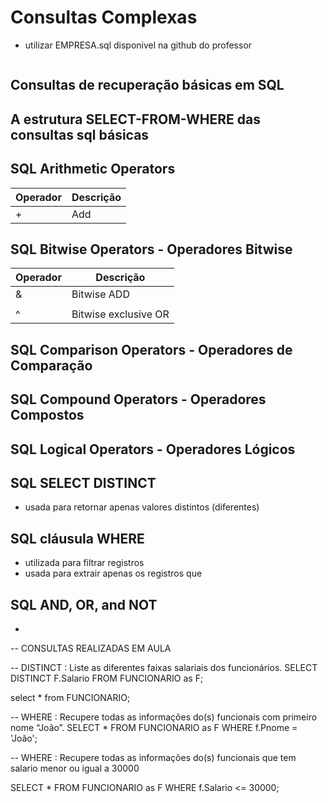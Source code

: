 # Consultas Complexas
- utilizar EMPRESA.sql disponivel na github do professor
```.sql

```
## Consultas de recuperação básicas em SQL
## A estrutura SELECT-FROM-WHERE das consultas sql básicas
## SQL Arithmetic Operators

| Operador|  Descrição | 
| ------- | ---------- | 
|    +    |     Add    |

## SQL Bitwise Operators - Operadores Bitwise

| Operador|  Descrição | 
| ------- | ---------- | 
|    &    | Bitwise ADD |
|    |    | Bitwise OR |
|    ^    | Bitwise exclusive OR |

## SQL Comparison Operators - Operadores de Comparação
## SQL Compound Operators - Operadores Compostos
## SQL Logical Operators - Operadores Lógicos
## SQL SELECT DISTINCT
- usada para retornar apenas valores distintos (diferentes)
## SQL cláusula WHERE
- utilizada para filtrar registros
- usada para extrair apenas os registros que 
## SQL AND, OR, and NOT
-


-- CONSULTAS REALIZADAS EM AULA 

-- DISTINCT : Liste as diferentes faixas salariais dos funcionários.
SELECT DISTINCT F.Salario
FROM FUNCIONARIO as F;

select * from FUNCIONARIO;

-- WHERE : Recupere todas as informações do(s) funcionais com primeiro nome “João”.
SELECT *
FROM FUNCIONARIO as F
WHERE f.Pnome = 'João';

-- WHERE : Recupere todas as informações do(s) funcionais que tem salario menor ou igual a 30000

SELECT *
FROM FUNCIONARIO as F
WHERE f.Salario <= 30000;


